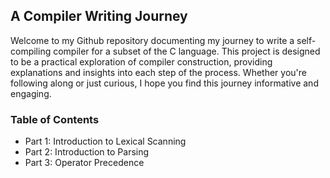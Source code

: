 ## A Compiler Writing Journey

Welcome to my Github repository documenting my journey to write a self-compiling compiler for a subset of the C language. This project is designed to be a practical exploration of compiler construction, providing explanations and insights into each step of the process. Whether you're following along or just curious, I hope you find this journey informative and engaging.

### Table of Contents

- Part 1: Introduction to Lexical Scanning
- Part 2: Introduction to Parsing
- Part 3: Operator Precedence
